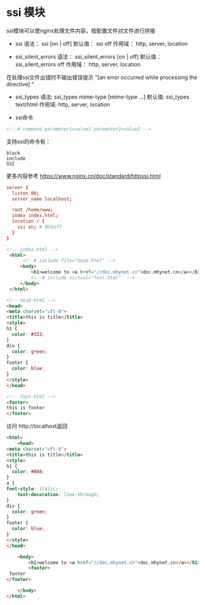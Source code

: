 # ssi 模块

ssi模块可以使nginx处理文件内容，按配置文件对文件进行拼接

- ssi
语法： ssi [on | off]
默认值： ssi off
作用域： http, server, location

- ssi_silent_errors
语法： ssi_silent_errors [on | off]
默认值： ssi_silent_errors off
作用域： http, server, location

在处理ssi文件出错时不输出错误提示 "[an error occurred while processing the directive] "

- ssi_types
语法: ssi_types mime-type [mime-type ...]
默认值: ssi_types text/html
作用域: http, server, location

- ssi命令

```html
<!--# command parameter1=value1 parameter2=value2 -->
```
支持ssi的命令有：
```
block
include
SSI
```
更多内容参考 https://www.nginx.cn/doc/standard/httpssi.html

```conf
server {
  listen 80;
  server_name localhost;

  root /home/www;
  index index.html;
  location / {
    ssi on; # 默认off
  }
}
```

```html
<!-- index.html -->
 <html>
      <!--# include file="head.html" -->
     <body>
         <h1>welcome to <a href="//doc.mhynet.cn">doc.mhynet.cn</a></h1>
         <!--# include virtual="foot.html"  -->
     </body>
 </html>
```

```html
<!-- head.html -->
<head>
<meta charset="uft-8">
<title>this is title</title>
<style>
h1 {
  color: #333;
}
div {
  color: green;
}
footer {
  color: blue;
}
</style>
</head>
```
```html
<!-- foot.html -->
<footer>
this is footer
</footer>
```

访问 http://localhost返回
```html
<html>
    <head>
<meta charset="uft-8">
<title>this is title</title>
<style>
h1 {
  color: #888;
}
a {
font-style: italic;
	text-decoration: line-through;
}
div {
  color: green;
}
footer {
  color: blue;
}
</style>
</head>

	<body>
		<h1>welcome to <a href="//doc.mhynet.cn">doc.mhynet.cn</a></h1>
		<footer>
 footer
</footer>

 	</body>
</html>

```

